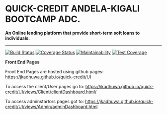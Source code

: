 # QUICK-CREDIT ANDELA-KIGALI BOOTCAMP ADC.

**An Online lending platform that provide short-term soft loans to individuals.**

---

[![Build Status](https://travis-ci.org/Jkadhuwa/quick-credit.svg?branch=develop)](https://travis-ci.org/Jkadhuwa/quick-credit)
[![Coverage Status](https://coveralls.io/repos/github/Jkadhuwa/quick-credit/badge.svg)](https://coveralls.io/github/Jkadhuwa/quick-credit)
[![Maintainability](https://api.codeclimate.com/v1/badges/4ca4a4603f8a592be4bf/maintainability)](https://codeclimate.com/github/Jkadhuwa/quick-credit/maintainability)
[![Test Coverage](https://api.codeclimate.com/v1/badges/4ca4a4603f8a592be4bf/test_coverage)](https://codeclimate.com/github/Jkadhuwa/quick-credit/test_coverage)

**Front End Pages**

Front End Pages are hosted using github pages: https://jkadhuwa.github.io/quick-credit/UI

To access the client/User pages go to: https://jkadhuwa.github.io/quick-credit/UI/views/Client/clientDashboard.html/

To access adminstartors pages got to: https://jkadhuwa.github.io/quick-credit/UI/views/Admin/adminDashboard.html
